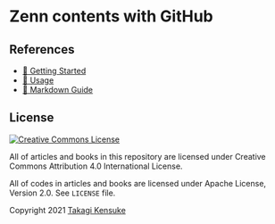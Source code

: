 # Zenn contents with GitHub

## References

- [📒 Getting Started](https://zenn.dev/zenn/articles/install-zenn-cli)
- [📘 Usage](https://zenn.dev/zenn/articles/zenn-cli-guide)
- [📗 Markdown Guide](https://zenn.dev/zenn/articles/markdown-guide)

## License

[![Creative Commons License](https://i.creativecommons.org/l/by/4.0/88x31.png)](http://creativecommons.org/licenses/by/4.0/)

All of articles and books in this repository are licensed under Creative Commons Attribution 4.0 International License.

All of codes in articles and books are licensed under Apache License, Version 2.0. See `LICENSE` file.

Copyright 2021 [Takagi Kensuke](/januswel)
